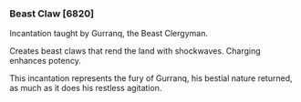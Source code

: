 ### Beast Claw [6820]

Incantation taught by Gurranq, the Beast Clergyman.

Creates beast claws that rend the land with shockwaves. Charging enhances potency.

This incantation represents the fury of Gurranq, his bestial nature returned, as much as it does his restless agitation.